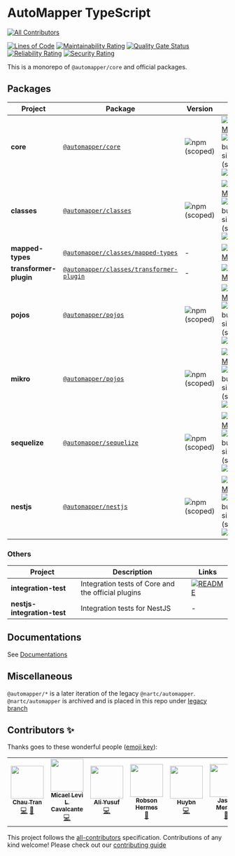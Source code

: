 # AutoMapper TypeScript

<!-- ALL-CONTRIBUTORS-BADGE:START - Do not remove or modify this section -->

[![All Contributors](https://img.shields.io/badge/all_contributors-7-orange.svg?style=flat-square)](#contributors-)

<!-- ALL-CONTRIBUTORS-BADGE:END -->

[![Lines of Code](https://sonarcloud.io/api/project_badges/measure?project=nartc_mapper&metric=ncloc)](https://sonarcloud.io/dashboard?id=nartc_mapper)
[![Maintainability Rating](https://sonarcloud.io/api/project_badges/measure?project=nartc_mapper&metric=sqale_rating)](https://sonarcloud.io/dashboard?id=nartc_mapper)
[![Quality Gate Status](https://sonarcloud.io/api/project_badges/measure?project=nartc_mapper&metric=alert_status)](https://sonarcloud.io/dashboard?id=nartc_mapper)
[![Reliability Rating](https://sonarcloud.io/api/project_badges/measure?project=nartc_mapper&metric=reliability_rating)](https://sonarcloud.io/dashboard?id=nartc_mapper)
[![Security Rating](https://sonarcloud.io/api/project_badges/measure?project=nartc_mapper&metric=security_rating)](https://sonarcloud.io/dashboard?id=nartc_mapper)

This is a monorepo of `@automapper/core` and official packages.

## Packages

| Project                | Package                                                                                   | Version                                                             | Links                                                                                                                                                                                                                                               |
| ---------------------- | ----------------------------------------------------------------------------------------- | ------------------------------------------------------------------- | --------------------------------------------------------------------------------------------------------------------------------------------------------------------------------------------------------------------------------------------------- |
| **core**               | [`@automapper/core`](https://npmjs.com/package/@automapper/core)                          | ![npm (scoped)](https://img.shields.io/npm/v/@automapper/core)      | [![README](https://img.shields.io/badge/README--green.svg)](/packages/core/src/README.md) ![npm bundle size (scoped)](https://img.shields.io/bundlephobia/minzip/@automapper/core) ![NPM](https://img.shields.io/npm/l/@automapper/core)            |
| **classes**            | [`@automapper/classes`](https://npmjs.com/package/@automapper/classes)                    | ![npm (scoped)](https://img.shields.io/npm/v/@automapper/classes)   | [![README](https://img.shields.io/badge/README--green.svg)](/packages/classes/src/README.md) ![npm bundle size (scoped)](https://img.shields.io/bundlephobia/minzip/@automapper/classes) ![NPM](https://img.shields.io/npm/l/@automapper/classes)   |
| **mapped-types**       | [`@automapper/classes/mapped-types`](https://npmjs.com/package/@automapper/classes)       | -                                                                   | [![README](https://img.shields.io/badge/README--green.svg)](/packages/classes/mapped-types/src/README.md)                                                                                                                                           |
| **transformer-plugin** | [`@automapper/classes/transformer-plugin`](https://npmjs.com/package/@automapper/classes) | -                                                                   | [![README](https://img.shields.io/badge/README--green.svg)](/packages/classes/transformer-plugin/src/README.md)                                                                                                                                     |
| **pojos**              | [`@automapper/pojos`](https://npmjs.com/package/@automapper/pojos)                        | ![npm (scoped)](https://img.shields.io/npm/v/@automapper/pojos)     | [![README](https://img.shields.io/badge/README--green.svg)](/packages/pojos/src/README.md) ![npm bundle size (scoped)](https://img.shields.io/bundlephobia/minzip/@automapper/pojos) ![NPM](https://img.shields.io/npm/l/@automapper/pojos)         |
| **mikro**              | [`@automapper/pojos`](https://npmjs.com/package/@automapper/mikro)                        | ![npm (scoped)](https://img.shields.io/npm/v/@automapper/mikro)     | [![README](https://img.shields.io/badge/README--green.svg)](/packages/mikro/src/README.md) ![npm bundle size (scoped)](https://img.shields.io/bundlephobia/minzip/@automapper/mikro) ![NPM](https://img.shields.io/npm/l/@automapper/mikro)         |
| **sequelize**          | [`@automapper/sequelize`](https://npmjs.com/package/@automapper/sequelize)                | ![npm (scoped)](https://img.shields.io/npm/v/@automapper/sequelize) | [![README](https://img.shields.io/badge/README--green.svg)](/packages/sequelize/README.md) ![npm bundle size (scoped)](https://img.shields.io/bundlephobia/minzip/@automapper/sequelize) ![NPM](https://img.shields.io/npm/l/@automapper/sequelize) |
| **nestjs**             | [`@automapper/nestjs`](https://npmjs.com/package/@automapper/nestjs)                      | ![npm (scoped)](https://img.shields.io/npm/v/@automapper/nestjs)    | [![README](https://img.shields.io/badge/README--green.svg)](/packages/nestjs/src/README.md) ![npm bundle size (scoped)](https://img.shields.io/bundlephobia/minzip/@automapper/nestjs) ![NPM](https://img.shields.io/npm/l/@automapper/nestjs)      |

### Others

| Project                     | Description                                        | Links                                                                                             |
| --------------------------- | -------------------------------------------------- | ------------------------------------------------------------------------------------------------- |
| **integration-test**        | Integration tests of Core and the official plugins | [![README](https://img.shields.io/badge/README--green.svg)](/packages/integration-test/README.md) |
| **nestjs-integration-test** | Integration tests for NestJS                       | -                                                                                                 |

## Documentations

See [Documentations](https://automapperts.netlify.app)

## Miscellaneous

`@automapper/*` is a later iteration of the legacy `@nartc/automapper`. `@nartc/automapper` is archived and is placed in this repo under [legacy branch](https://github.com/nartc/mapper/tree/legacy)

## Contributors ✨

Thanks goes to these wonderful people ([emoji key](https://allcontributors.org/docs/en/emoji-key)):

<!-- ALL-CONTRIBUTORS-LIST:START - Do not remove or modify this section -->
<!-- prettier-ignore-start -->
<!-- markdownlint-disable -->
<table>
  <tr>
    <td align="center"><a href="https://nartc.me/"><img src="https://avatars1.githubusercontent.com/u/25516557?v=4?s=75" width="75px;" alt=""/><br /><sub><b>Chau Tran</b></sub></a><br /><a href="https://github.com/nartc/mapper/commits?author=nartc" title="Code">💻</a> <a href="#ideas-nartc" title="Ideas, Planning, & Feedback">🤔</a></td>
    <td align="center"><a href="https://github.com/micalevisk"><img src="https://avatars.githubusercontent.com/u/13461315?v=4?s=75" width="75px;" alt=""/><br /><sub><b>Micael Levi L. Cavalcante</b></sub></a><br /><a href="https://github.com/nartc/mapper/commits?author=micalevisk" title="Code">💻</a></td>
    <td align="center"><a href="https://github.com/AliYusuf95"><img src="https://avatars.githubusercontent.com/u/17704100?v=4?s=75" width="75px;" alt=""/><br /><sub><b>Ali Yusuf</b></sub></a><br /><a href="https://github.com/nartc/mapper/commits?author=AliYusuf95" title="Code">💻</a></td>
    <td align="center"><a href="https://github.com/robsonhermes"><img src="https://avatars.githubusercontent.com/u/26451017?v=4?s=75" width="75px;" alt=""/><br /><sub><b>Robson Hermes</b></sub></a><br /><a href="https://github.com/nartc/mapper/commits?author=robsonhermes" title="Documentation">📖</a></td>
    <td align="center"><a href="https://github.com/huybn5776"><img src="https://avatars.githubusercontent.com/u/6702287?v=4?s=75" width="75px;" alt=""/><br /><sub><b>Huybn</b></sub></a><br /><a href="https://github.com/nartc/mapper/commits?author=huybn5776" title="Code">💻</a></td>
    <td align="center"><a href="http://jasonmerino.me/"><img src="https://avatars.githubusercontent.com/u/1660279?v=4?s=75" width="75px;" alt=""/><br /><sub><b>Jason Merino</b></sub></a><br /><a href="https://github.com/nartc/mapper/commits?author=jasonmerino" title="Documentation">📖</a></td>
    <td align="center"><a href="https://github.com/roblopz"><img src="https://avatars.githubusercontent.com/u/48892593?v=4?s=75" width="75px;" alt=""/><br /><sub><b>roblopz</b></sub></a><br /><a href="https://github.com/nartc/mapper/commits?author=roblopz" title="Code">💻</a></td>
  </tr>
</table>

<!-- markdownlint-restore -->
<!-- prettier-ignore-end -->

<!-- ALL-CONTRIBUTORS-LIST:END -->

This project follows the [all-contributors](https://github.com/all-contributors/all-contributors) specification.
Contributions of any kind welcome! Please check out our [contributing guide](CONTRIBUTING.md)
